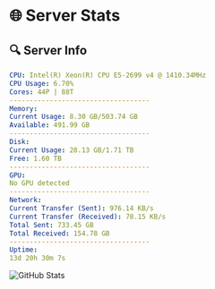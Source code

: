 # 🌐 Server Stats
## 🔍 Server Info
```yaml
CPU: Intel(R) Xeon(R) CPU E5-2699 v4 @ 1410.34MHz
CPU Usage: 6.70%
Cores: 44P | 88T
-----------------------------------
Memory:
Current Usage: 8.30 GB/503.74 GB
Available: 491.99 GB
-----------------------------------
Disk:
Current Usage: 28.13 GB/1.71 TB
Free: 1.60 TB
-----------------------------------
GPU:
No GPU detected
-----------------------------------
Network:
Current Transfer (Sent): 976.14 KB/s
Current Transfer (Received): 78.15 KB/s
Total Sent: 733.45 GB
Total Received: 154.78 GB
-----------------------------------
Uptime:
13d 20h 30m 7s
```
![GitHub Stats](https://img.shields.io/badge/Updated-2025-05-03_13:38:55-blue)
